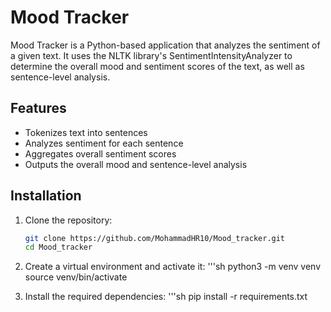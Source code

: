 # Mood Tracker

Mood Tracker is a Python-based application that analyzes the sentiment of a given text. It uses the NLTK library's SentimentIntensityAnalyzer to determine the overall mood and sentiment scores of the text, as well as sentence-level analysis.

## Features

- Tokenizes text into sentences
- Analyzes sentiment for each sentence
- Aggregates overall sentiment scores
- Outputs the overall mood and sentence-level analysis

## Installation

1. Clone the repository:
   ```sh
   git clone https://github.com/MohammadHR10/Mood_tracker.git
   cd Mood_tracker

2. Create a virtual environment and activate it:
'''sh
python3 -m venv venv
source venv/bin/activate

3. Install the required dependencies:
'''sh
pip install -r requirements.txt
